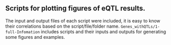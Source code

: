 ## Scripts for plotting figures of eQTL results.
The input and output files of each script were included, it is easy to know their correlations based on the script/file/folder name.
`Genes_withQTLs/1-full-Infomation` includes scripts and their inputs and outputs for generating some figures and examples.
